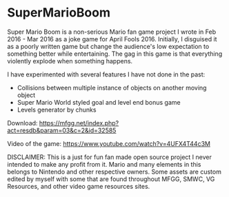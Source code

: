 # SuperMarioBoom
Super Mario Boom is a non-serious Mario fan game project I wrote in Feb 2016 - Mar 2016 as a joke game for April Fools 2016. Initially, I disguised it as a poorly written game but change the audience's low expectation to something better while entertaining. The gag in this game is that everything violently explode when something happens.

I have experimented with several features I have not done in the past:
- Collisions between multiple instance of objects on another moving object 
- Super Mario World styled goal and level end bonus game
- Levels generator by chunks


Download: https://mfgg.net/index.php?act=resdb&param=03&c=2&id=32585

Video of the game: https://www.youtube.com/watch?v=4UFX4T44c3M


DISCLAIMER: This is a just for fun fan made open source project I never intended to make any profit from it. Mario and many elements in this belongs to Nintendo and other respective owners. Some assets are custom edited by myself with some that are found throughout MFGG, SMWC, VG Resources, and other video game resources sites.
